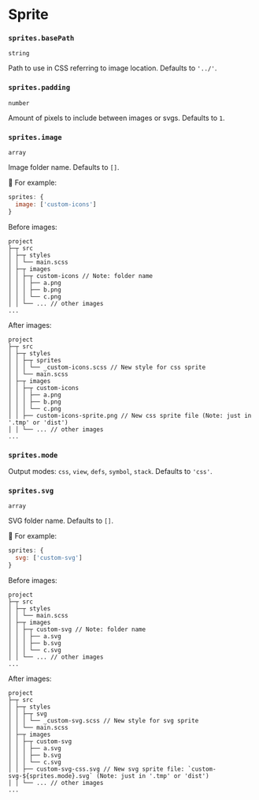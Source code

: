# Sprite

### `sprites.basePath`

`string`

Path to use in CSS referring to image location. Defaults to `'../'`.

### `sprites.padding`

`number`

Amount of pixels to include between images or svgs. Defaults to `1`.

### `sprites.image`

`array`

Image folder name. Defaults to `[]`.

🌰 For example:

```js
sprites: {
  image: ['custom-icons']
}
```

Before images:

```
project
├─┬ src
│ ├─┬ styles
│ │ └── main.scss
│ ├─┬ images
│ │ ├─┬ custom-icons // Note: folder name
│ │ │ ├── a.png
│ │ │ ├── b.png
│ │ │ └── c.png
│ │ └── ... // other images
...
```

After images:

```
project
├─┬ src
│ ├─┬ styles
│ │ ├─┬ sprites
│ │ │ └── _custom-icons.scss // New style for css sprite
│ │ └── main.scss
│ ├─┬ images
│ │ ├─┬ custom-icons
│ │ │ ├── a.png
│ │ │ ├── b.png
│ │ │ └── c.png
│ │ ├── custom-icons-sprite.png // New css sprite file (Note: just in '.tmp' or 'dist')
│ │ └── ... // other images
...
```

### `sprites.mode`

Output modes: `css`, `view`, `defs`, `symbol`, `stack`. Defaults to `'css'`.

### `sprites.svg`

`array`

SVG folder name. Defaults to `[]`.

🌰 For example:

```js
sprites: {
  svg: ['custom-svg']
}
```

Before images:

```
project
├─┬ src
│ ├─┬ styles
│ │ └── main.scss
│ ├─┬ images
│ │ ├─┬ custom-svg // Note: folder name
│ │ │ ├── a.svg
│ │ │ ├── b.svg
│ │ │ └── c.svg
│ │ └── ... // other images
...
```

After images:

```
project
├─┬ src
│ ├─┬ styles
│ │ ├─┬ svg
│ │ │ └── _custom-svg.scss // New style for svg sprite
│ │ └── main.scss
│ ├─┬ images
│ │ ├─┬ custom-svg
│ │ │ ├── a.svg
│ │ │ ├── b.svg
│ │ │ └── c.svg
│ │ ├── custom-svg-css.svg // New svg sprite file: `custom-svg-${sprites.mode}.svg` (Note: just in '.tmp' or 'dist')
│ │ └── ... // other images
...
```
